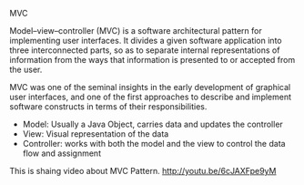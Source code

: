 MVC

Model–view–controller (MVC) is a software architectural pattern for implementing user interfaces.
It divides a given software application into three interconnected parts, so as to separate internal representations of information from the ways that information is presented to or accepted from the user.

MVC was one of the seminal insights in the early development of graphical user interfaces, and one of the first approaches to describe and implement software constructs in terms of their responsibilities.

-	Model: Usually a Java Object,  carries data and updates the controller
-	View: Visual representation of the data
-	Controller: works with both the model and the view to control the data flow and assignment 

This is shaing video about MVC Pattern.
http://youtu.be/6cJAXFpe9yM
